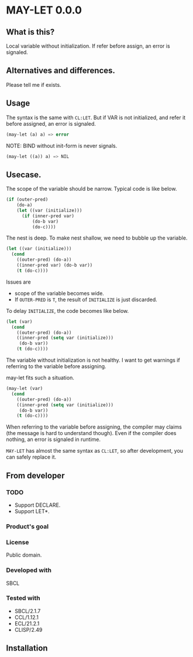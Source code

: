 # MAY-LET 0.0.0
## What is this?
Local variable without initialization.
If refer before assign, an error is signaled.

## Alternatives and differences.
Please tell me if exists.

## Usage
The syntax is the same with `CL:LET`.
But if VAR is not initialized, and refer it before assigned, an error is signaled.

```lisp
(may-let (a) a) => error
```

NOTE: BIND without init-form is never signals.

```lisp
(may-let ((a)) a) => NIL
```

## Usecase.

The scope of the variable should be narrow.
Typical code is like below.

```lisp
(if (outer-pred)
    (do-a)
    (let ((var (initialize)))
      (if (inner-pred var)
          (do-b var)
          (do-c))))
```

The nest is deep.
To make nest shallow, we need to bubble up the variable.

```lisp
(let ((var (initialize)))
  (cond
    ((outer-pred) (do-a))
    ((inner-pred var) (do-b var))
    (t (do-c))))
```

Issues are

* scope of the variable becomes wide.
* If `OUTER-PRED` is `T`, the result of `INITIALIZE` is just discarded.

To delay `INITIALIZE`, the code becomes like below.

```lisp
(let (var)
  (cond
    ((outer-pred) (do-a))
    ((inner-pred (setq var (initialize)))
     (do-b var))
    (t (do-c))))
```

The variable without initialization is not healthy.
I want to get warnings if referring to the variable before assigning.

may-let fits such a situation.

```lisp
(may-let (var)
  (cond
    ((outer-pred) (do-a))
    ((inner-pred (setq var (initialize)))
     (do-b var))
    (t (do-c))))
```
When referring to the variable before assigning, the compiler may claims (the message is hard to understand though).
Even if the compiler does nothing, an error is signaled in runtime.

`MAY-LET` has almost the same syntax as `CL:LET`, so after development, you can safely replace it.

## From developer
### TODO
* Support DECLARE.
* Support LET\*.

### Product's goal

### License
Public domain.

### Developed with
SBCL

### Tested with
* SBCL/2.1.7
* CCL/1.12.1
* ECL/21.2.1
* CLISP/2.49

## Installation


